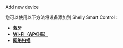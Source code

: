 Add new device

您可以使用以下方法将设备添加到 Shelly Smart Control：

- [**蓝牙**](../knowledge-base/add-via-bluetooth)
- [**Wi-Fi（AP扫描）**](../knowledge-base/add-via-wi-fi-ap-scan)
- [**网络扫描**](../knowledge-base/add-via-scan-network)